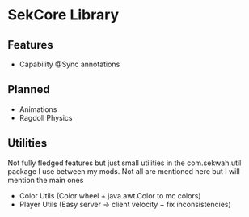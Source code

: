 # SekCore Library

## Features
 * Capability @Sync annotations

## Planned
 * Animations
 * Ragdoll Physics

## Utilities
Not fully fledged features but just small utilities in the com.sekwah.util package I use between my mods.
Not all are mentioned here but I will mention the main ones
 * Color Utils (Color wheel + java.awt.Color to mc colors)
 * Player Utils (Easy server -> client velocity + fix inconsistencies)
